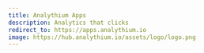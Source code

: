```yaml
---
title: Analythium Apps
description: Analytics that clicks
redirect_to: https://apps.analythium.io
image: https://hub.analythium.io/assets/logo/logo.png
---
```

